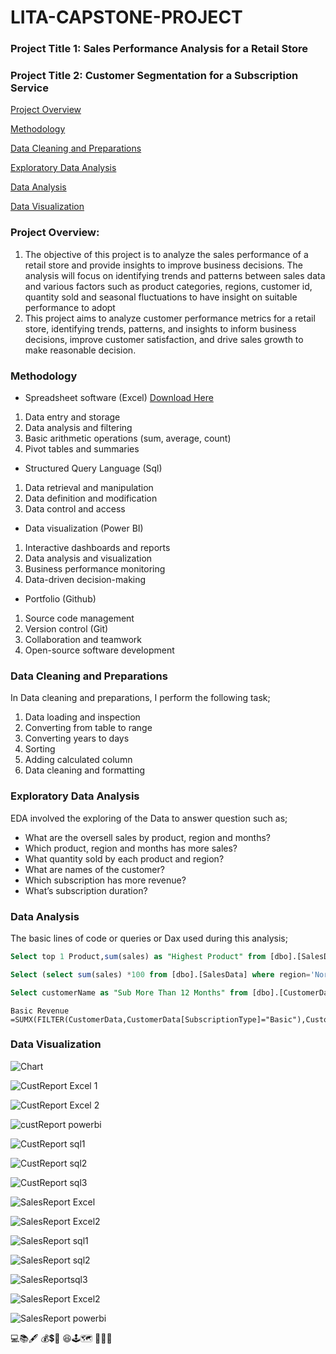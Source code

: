 # LITA-CAPSTONE-PROJECT

### Project Title 1: Sales Performance Analysis for a Retail Store
### Project Title 2: Customer Segmentation for a Subscription Service

[Project Overview](#project-overview)

[Methodology](#methodology)

[Data Cleaning and Preparations](#data-cleaning-and-preparations)

[Exploratory Data Analysis](#exploratory-data-analysis)

[Data Analysis](#data-analysis)

[Data Visualization](#data-visualization)


### Project Overview:
1.	The objective of this project is to analyze the sales performance of a retail store and provide insights to improve business decisions. The analysis will focus on identifying trends and patterns between sales data and various factors such as product categories, regions, customer id, quantity sold and seasonal fluctuations to have insight on suitable performance to adopt
2.	This project aims to analyze customer performance metrics for a retail store, identifying trends, patterns, and insights to inform business decisions, improve customer satisfaction, and drive sales growth to make reasonable decision.

### Methodology
-	Spreadsheet software (Excel) [Download Here](https://www.microsoft.com)
1.	Data entry and storage
2.	 Data analysis and filtering
3.	Basic arithmetic operations (sum, average, count)
4.	Pivot tables and summaries

-	Structured Query Language (Sql)
1. Data retrieval and manipulation
2. Data definition and modification
3. Data control and access

-	Data visualization (Power BI)

1. Interactive dashboards and reports
2. Data analysis and visualization
3. Business performance monitoring
4. Data-driven decision-making

-	Portfolio (Github)
1. Source code management
2. Version control (Git)
3. Collaboration and teamwork
4. Open-source software development

### Data Cleaning and Preparations
In Data cleaning and preparations, I perform the following task;
1.	Data loading and inspection
2.	Converting from table to range
3.	Converting years to days
4.	Sorting
5.	Adding calculated column
6.	Data cleaning and formatting
### Exploratory Data Analysis
EDA involved the exploring of the Data to answer question such as;
-  What are the oversell sales by product, region and months?
-  Which product, region and months has more sales?
-  What quantity sold by each product and region?
-  What are names of the customer?
-  Which subscription has more revenue?
-  What’s subscription duration?

### Data Analysis
The basic lines of code or queries or Dax used during this analysis;

```SQL
Select top 1 Product,sum(sales) as "Highest Product" from [dbo].[SalesData] group by Product order by "Highest Product" desc
```
```SQL
Select (select sum(sales) *100 from [dbo].[SalesData] where region='North' ) /(select sum(sales) from [dbo].[SalesData]) as "% Contributed"
```
```SQL
Select customerName as "Sub More Than 12 Months" from [dbo].[CustomerData] where Duration>366
```
```Powerbi
Basic Revenue =SUMX(FILTER(CustomerData,CustomerData[SubscriptionType]="Basic"),CustomerData[Revenue])
```
  ### Data Visualization
  
![Chart](https://github.com/user-attachments/assets/59cbb20e-45bd-4125-b03c-ab65d5e6aa9d)



![CustReport Excel 1](https://github.com/user-attachments/assets/1e9bc43d-5772-41f1-96cc-8e504e48d020)


![CustReport Excel 2](https://github.com/user-attachments/assets/d79b7cb8-1490-44e1-aac9-47d9e906de03)

  
      
![custReport powerbi](https://github.com/user-attachments/assets/246b6a6b-6294-4dd3-9e59-8a4a8f1726c7)

        
![CustReport sql1](https://github.com/user-attachments/assets/721fb7b8-dd7d-4e77-8349-7fbde986f360)

        
![CustReport sql2](https://github.com/user-attachments/assets/7571e62f-2a79-4ba4-ba0b-b093f9fca1db)


![CustReport sql3](https://github.com/user-attachments/assets/3c083520-cd65-4065-a2a6-ac47fa60facb)



![SalesReport Excel](https://github.com/user-attachments/assets/e9857e8a-5bb1-4365-9a22-881c85495868)


![SalesReport Excel2](https://github.com/user-attachments/assets/5abf089f-18b1-4754-8e1b-2080e23b2037)


![SalesReport sql1](https://github.com/user-attachments/assets/aeb3ef62-6573-448a-a5a2-1936288c4730)



![SalesReport sql2](https://github.com/user-attachments/assets/9b82fd07-3290-4507-8d30-225c9b37629e)



 ![SalesReportsql3](https://github.com/user-attachments/assets/ae6f5581-e251-404a-8c5f-2bd69e3bb0f5)

    
 ![SalesReport Excel2](https://github.com/user-attachments/assets/887182b7-83ae-42af-a330-c91993a474c8)


![SalesReport powerbi](https://github.com/user-attachments/assets/7f3e6755-2f51-46a7-bd1b-2236ba970df4)

        
  💻📚🖋️
  💰💲🤑
  😆🕹️🗺️
  💃💃💃
        



